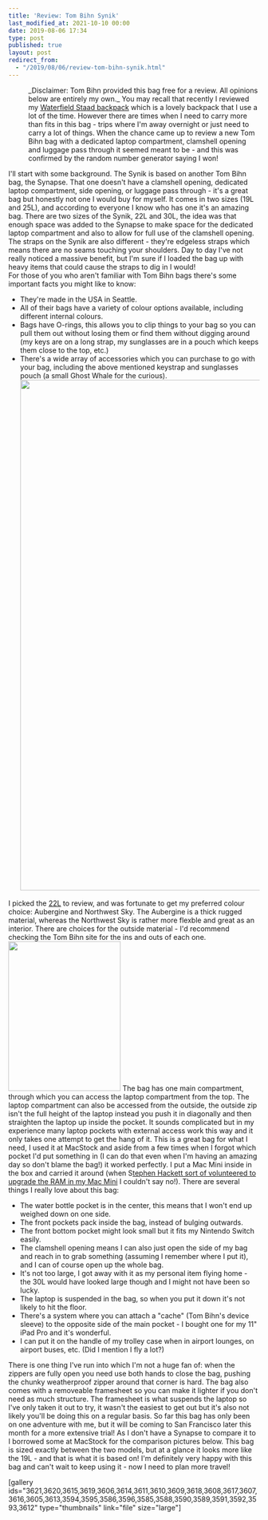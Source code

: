 ```yaml
---
title: 'Review: Tom Bihn Synik'
last_modified_at: 2021-10-10 00:00
date: 2019-08-06 17:34
type: post
published: true
layout: post
redirect_from:
  - "/2019/08/06/review-tom-bihn-synik.html"
---
```

<p style="padding-left: 40px">_Disclaimer: Tom Bihn provided this bag free for a review. All opinions below are entirely my own._  
You may recall that recently I reviewed my <a href="https://rosemaryorchard.com/blog/review-waterfield-staad-backpack-slim/">Waterfield Staad backpack</a> which is a lovely backpack that I use a lot of the time. However there are times when I need to carry more than fits in this bag - trips where I'm away overnight or just need to carry a lot of things. When the chance came up to review a new Tom Bihn bag with a dedicated laptop compartment, clamshell opening and luggage pass through it seemed meant to be - and this was confirmed by the random number generator saying I won!  

I'll start with some background. The Synik is based on another Tom Bihn bag, the Synapse. That one doesn't have a clamshell opening, dedicated laptop compartment, side opening, or luggage pass through - it's a great bag but honestly not one I would buy for myself. It comes in two sizes (19L and 25L), and according to everyone I know who has one it's an amazing bag. There are two sizes of the Synik, 22L and 30L, the idea was that enough space was added to the Synapse to make space for the dedicated laptop compartment and also to allow for full use of the clamshell opening. The straps on the Synik are also different - they're edgeless straps which means there are no seams touching your shoulders. Day to day I've not really noticed a massive benefit, but I'm sure if I loaded the bag up with heavy items that could cause the straps to dig in I would!  
For those of you who aren't familiar with Tom Bihn bags there's some important facts you might like to know:  
<ul>
<li>They're made in the USA in Seattle.</li>
<li>All of their bags have a variety of colour options available, including different internal colours.</li>
<li>Bags have O-rings, this allows you to clip things to your bag so you can pull them out without losing them or find them without digging around (my keys are on a long strap, my sunglasses are in a pouch which keeps them close to the top, etc.)</li>
<li>There's a wide array of accessories which you can purchase to go with your bag, including the above mentioned keystrap and sunglasses pouch (a small Ghost Whale for the curious).<img src="{{ "/assets/2019/08/IMG_2792-e1565102969741-768x1024.jpeg" | absolute_url }}" class="aligncenter size-large wp-image-3607" width="768" height="1024" alt="" /></li>
</ul>
I picked the <a href="https://www.tombihn.com/products/synik-22?mc_cid=b79d9019c9&mc_eid=b23ea2e5f2&variant=15334728073279">22L</a> to review, and was fortunate to get my preferred colour choice: Aubergine and Northwest Sky. The Aubergine is a thick rugged material, whereas the Northwest Sky is rather more flexble and great as an interior. There are choices for the outside material - I'd recommend checking the Tom Bihn site for the ins and outs of each one.  
<img src="{{ "/assets/2019/08/IMG_2790-e1565102957398-225x300.jpeg" | absolute_url }}" class="alignright size-medium wp-image-3605" width="225" height="300" alt="" />  
The bag has one main compartment, through which you can access the laptop compartment from the top. The laptop compartment can also be accessed from the outside, the outside zip isn't the full height of the laptop instead you push it in diagonally and then straighten the laptop up inside the pocket. It sounds complicated but in my experience many laptop pockets with external access work this way and it only takes one attempt to get the hang of it.  
This is a great bag for what I need, I used it at MacStock and aside from a few times when I forgot which pocket I'd put something in (I can do that even when I'm having an amazing day so don't blame the bag!) it worked perfectly. I put a Mac Mini inside in the box and carried it around (when S<a href="https://twitter.com/drdrang/status/1155506389428649984">tephen Hackett sort of volunteered to upgrade the RAM in my Mac Mini</a> I couldn't say no!).  
There are several things I really love about this bag:  
<ul>
<li>The water bottle pocket is in the center, this means that I won't end up weighed down on one side.</li>
<li>The front pockets pack inside the bag, instead of bulging outwards.</li>
<li>The front bottom pocket might look small but it fits my Nintendo Switch easily.</li>
<li>The clamshell opening means I can also just open the side of my bag and reach in to grab something (assuming I remember where I put it), and I can of course open up the whole bag.</li>
<li>It's not too large, I got away with it as my personal item flying home - the 30L would have looked large though and I might not have been so lucky.</li>
<li>The laptop is suspended in the bag, so when you put it down it's not likely to hit the floor.</li>
<li>There's a system where you can attach a "cache" (Tom Bihn's device sleeve) to the opposite side of the main pocket - I bought one for my 11" iPad Pro and it's wonderful.</li>
<li>I can put it on the handle of my trolley case when in airport lounges, on airport buses, etc. (Did I mention I fly a lot?)</li>
</ul>
There is one thing I've run into which I'm not a huge fan of: when the zippers are fully open you need use both hands to close the bag, pushing the chunky weatherproof zipper around that corner is hard.  
The bag also comes with a removeable framesheet so you can make it lighter if you don't need as much structure. The framesheet is what suspends the laptop so I've only taken it out to try, it wasn't the easiest to get out but it's also not likely you'll be doing this on a regular basis.  
So far this bag has only been on one adventure with me, but it will be coming to San Francisco later this month for a more extensive trial!  
As I don't have a Synapse to compare it to I borrowed some at MacStock for the comparison pictures below. This bag is sized exactly between the two models, but at a glance it looks more like the 19L - and that is what it is based on!  
I'm definitely very happy with this bag and can't wait to keep using it - now I need to plan more travel!  


[gallery ids="3621,3620,3615,3619,3606,3614,3611,3610,3609,3618,3608,3617,3607,3616,3605,3613,3594,3595,3586,3596,3585,3588,3590,3589,3591,3592,3593,3612" type="thumbnails" link="file" size="large"]&nbsp;  

